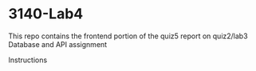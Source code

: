 # 3140-Lab4
This repo contains the frontend portion of the quiz5 report on quiz2/lab3 Database and API assignment

Instructions
